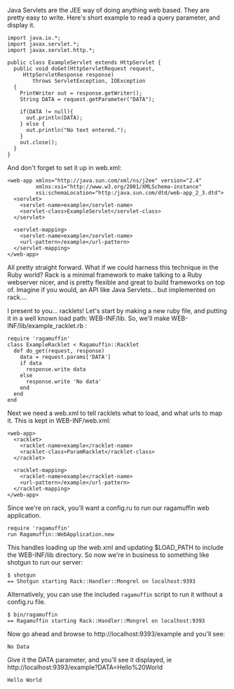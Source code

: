 Java Servlets are the JEE way of doing anything web based. They are pretty easy to write. Here's short example to read a query parameter, and display it.


    import java.io.*;
    import javax.servlet.*;
    import javax.servlet.http.*;
    
    public class ExampleServlet extends HttpServlet {
      public void doGet(HttpServletRequest request, 
    	 HttpServletResponse response)
            throws ServletException, IOException
      {
        PrintWriter out = response.getWriter();
        String DATA = request.getParameter("DATA");
    
        if(DATA != null){
          out.println(DATA);
        } else {
          out.println("No text entered.");
        }
        out.close();
      }
    }


And don't forget to set it up in web.xml:


    <web-app xmlns="http://java.sun.com/xml/ns/j2ee" version="2.4"
             xmlns:xsi="http://www.w3.org/2001/XMLSchema-instance"
             xsi:schemaLocation="http:/java.sun.com/dtd/web-app_2_3.dtd">
      <servlet>
        <servlet-name>example</servlet-name>
        <servlet-class>ExampleServlet</servlet-class>
      </servlet>
    
      <servlet-mapping>
        <servlet-name>example</servlet-name>
        <url-pattern>/example</url-pattern>
      </servlet-mapping>
    </web-app>


All pretty straight forward. What if we could harness this technique in the Ruby world? Rack is a minimal framework to make talking to a Ruby webserver nicer, and is pretty flexible and great to build frameworks on top of. Imagine if you would, an API like Java Servlets... but implemented on rack....

I present to you... racklets! Let's start by making a new ruby file, and putting it in a well known load path: WEB-INF/lib. So, we'll make WEB-INF/lib/example_racklet.rb :

    require 'ragamuffin'
    class ExampleRacklet < Ragamuffin::Racklet
      def do_get(request, response)
        data = request.params['DATA']
        if data
          response.write data
        else
          response.write 'No data'
        end
      end
    end

Next we need a web.xml to tell racklets what to load, and what urls to map it. This is kept in WEB-INF/web.xml:

    <web-app>
      <racklet>
        <racklet-name>example</racklet-name>
        <racklet-class>ParamRacklet</racklet-class>
      </racklet>
    
      <racklet-mapping>
        <racklet-name>example</racklet-name>
        <url-pattern>/example</url-pattern>
      </racklet-mapping>
    </web-app>

Since we're on rack, you'll want a config.ru to run our ragamuffin web application.

    require 'ragamuffin'
    run Ragamuffin::WebApplication.new


This handles loading up the web.xml and updating $LOAD_PATH to include the WEB-INF/lib directory. So now we're in business to something like shotgun to run our server:

    $ shotgun 
    == Shotgun starting Rack::Handler::Mongrel on localhost:9393

Alternatively, you can use the included `ragamuffin` script to run it without a config.ru file.

    $ bin/ragamuffin 
    == Ragamuffin starting Rack::Handler::Mongrel on localhost:9393
    
Now go ahead and browse to http://localhost:9393/example and you'll see:

    No Data

Give it the DATA parameter, and you'll see it displayed, ie http://localhost:9393/example?DATA=Hello%20World

    Hello World

